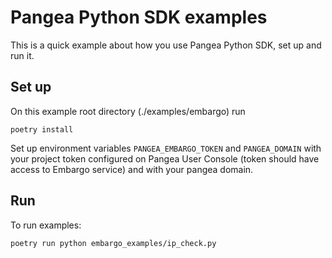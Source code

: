 # Pangea Python SDK examples

This is a quick example about how you use Pangea Python SDK, set up and run it.

## Set up

On this example root directory (./examples/embargo) run

```
poetry install
```

Set up environment variables `PANGEA_EMBARGO_TOKEN` and `PANGEA_DOMAIN` with your project token configured on Pangea User Console (token should have access to Embargo service) and with your pangea domain.

## Run

To run examples:
```
poetry run python embargo_examples/ip_check.py
```
